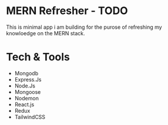 # MERN Refresher - TODO

This is  minimal app i am building for the purose of refreshing my knowloedge on the MERN stack.


# Tech & Tools 

- Mongodb
- Express.Js
- Node.Js
- Mongoose
- Nodemon
- React.js 
- Redux
- TailwindCSS
